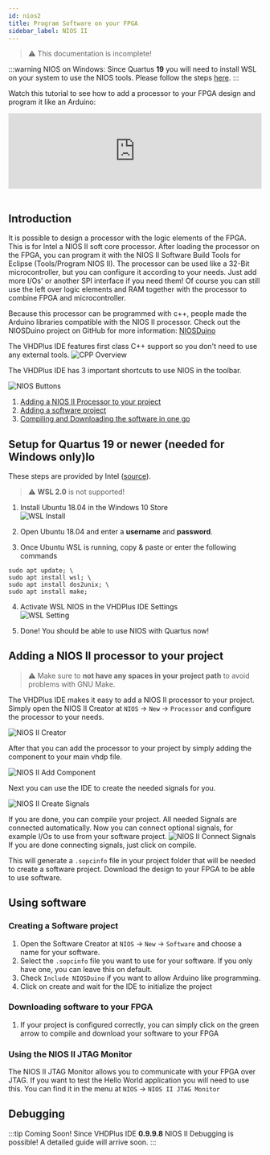```yaml
---
id: nios2
title: Program Software on your FPGA
sidebar_label: NIOS II
---
```


> :warning: This documentation is incomplete!

:::warning NIOS on Windows:
Since Quartus **19** you will need to install WSL on your system to use the NIOS tools.
Please follow the steps [here](#setup-for-quartus-19-or-newer-needed-for-windows-only).
:::

Watch this tutorial to see how to add a processor to your FPGA design and program it like an Arduino:
<div class="fluidMedia"><iframe id="ytplayer" type="text/html" width="100%" src="https://www.youtube.com/embed/WZTix6MlBNM?autoplay=0&origin=http://vhdplus.com" frameborder="0" allowfullscreen></iframe></div><br/>

## Introduction

It is possible to design a processor with the logic elements of the FPGA. This is for Intel a NIOS II soft core processor. 
After loading the processor on the FPGA, you can program it with the NIOS II Software Build Tools for Eclipse (Tools/Program NIOS II). 
The processor can be used like a 32-Bit microcontroller, but you can configure it according to your needs. Just add more I/Os' or another SPI interface if you need them!
Of course you can still use the left over logic elements and RAM together with the processor to combine FPGA and microcontroller.

Because this processor can be programmed with c++, people made the Arduino libraries compatible with the NIOS II processor.
Check out the NIOSDuino project on GitHub for more information: <a href="https://github.com/dimag0g/nios_duino" target="_blank">NIOSDuino</a>

The VHDPlus IDE features first class C++ support so you don't need to use any external tools.
![CPP Overview](/img/getstarted/C++.png)

The VHDPlus IDE has 3 important shortcuts to use NIOS in the toolbar.

![NIOS Buttons](/img/getstarted/NIOSButtons.png)

1. [Adding a NIOS II Processor to your project](#adding-a-nios-ii-processor-to-your-project)
2. [Adding a software project](#creating-a-software-project)
3. [Compiling and Downloading the software in one go](#creating-a-software-project)

## Setup for Quartus 19 or newer (needed for Windows only)lo

These steps are provided by Intel ([source](https://www.intel.com/content/altera-www/global/en_us/index/support/support-resources/knowledge-base/tools/2019/how-do-i-install-the-windows--subsystem-for-linux---wsl--on-wind.html)).

> :warning: **WSL 2.0** is not supported!

1. Install Ubuntu 18.04 in the Windows 10 Store<br/>
![WSL Install](/img/getstarted/Ubuntu18WSL.png)

2. Open Ubuntu 18.04 and enter a **username** and **password**.

3. Once Ubuntu WSL is running, copy & paste or enter the following commands<br/>
```terminal
sudo apt update; \
sudo apt install wsl; \
sudo apt install dos2unix; \
sudo apt install make;
```

4. Activate WSL NIOS in the VHDPlus IDE Settings<br/>
![WSL Setting](/img/getstarted/NIOSWSLSetting.png)

5. Done! You should be able to use NIOS with Quartus now!

## Adding a NIOS II processor to your project

> :warning: Make sure to **not have any spaces in your project path** to avoid problems with GNU Make.

The VHDPlus IDE makes it easy to add a NIOS II processor to your project.
Simply open the NIOS II Creator at `NIOS` -> `New` -> `Processor` and configure the processor to your needs.

![NIOS II Creator](/img/getstarted/NIOSCreate.png)

After that you can add the processor to your project by simply adding the component to your main vhdp file.

![NIOS II Add Component](/img/getstarted/NIOSAddComponent.png)

Next you can use the IDE to create the needed signals for you.

![NIOS II Create Signals](/img/getstarted/NIOSCreateSignals.png)

If you are done, you can compile your project.
All needed Signals are connected automatically. Now you can connect optional signals, for example I/Os to use from your software project.
![NIOS II Connect Signals](/img/getstarted/NiosCompile.png)
If you are done connecting signals, just click on compile.

This will generate a `.sopcinfo` file in your project folder that will be needed to create a software project. Download the design to your FPGA to be able to use software.

## Using software

### Creating a Software project

1. Open the Software Creator at `NIOS` -> `New` -> `Software` and choose a name for your software.
2. Select the `.sopcinfo` file you want to use for your software. If you only have one, you can leave this on default.
3. Check `Include NIOSDuino` if you want to allow Arduino like programming. 
4. Click on create and wait for the IDE to initialize the project

### Downloading software to your FPGA

1. If your project is configured correctly, you can simply click on the green arrow to compile and download your software to your FPGA

### Using the NIOS II JTAG Monitor

The NIOS II JTAG Monitor allows you to communicate with your FPGA over JTAG.
If you want to test the Hello World application you will need to use this.
You can find it in the menu at `NIOS` -> `NIOS II JTAG Monitor`

## Debugging

:::tip Coming Soon!
Since VHDPlus IDE **0.9.9.8** NIOS II Debugging is possible!
A detailed guide will arrive soon.
:::